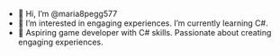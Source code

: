 - 👋 Hi, I’m @maria8pegg577
- 👀 I’m interested in engaging experiences. I’m currently learning C#.
- 🌱 Aspiring game developer with C# skills. Passionate about creating engaging experiences.
